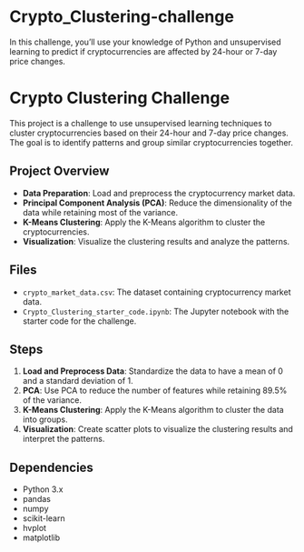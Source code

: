 # Crypto_Clustering-challenge
In this challenge, you’ll use your knowledge of Python and unsupervised learning to predict if cryptocurrencies are affected by 24-hour or 7-day price changes.

# Crypto Clustering Challenge

This project is a challenge to use unsupervised learning techniques to cluster cryptocurrencies based on their 24-hour and 7-day price changes. The goal is to identify patterns and group similar cryptocurrencies together.

## Project Overview

- **Data Preparation**: Load and preprocess the cryptocurrency market data.
- **Principal Component Analysis (PCA)**: Reduce the dimensionality of the data while retaining most of the variance.
- **K-Means Clustering**: Apply the K-Means algorithm to cluster the cryptocurrencies.
- **Visualization**: Visualize the clustering results and analyze the patterns.

## Files

- `crypto_market_data.csv`: The dataset containing cryptocurrency market data.
- `Crypto_Clustering_starter_code.ipynb`: The Jupyter notebook with the starter code for the challenge.

## Steps

1. **Load and Preprocess Data**: Standardize the data to have a mean of 0 and a standard deviation of 1.
2. **PCA**: Use PCA to reduce the number of features while retaining 89.5% of the variance.
3. **K-Means Clustering**: Apply the K-Means algorithm to cluster the data into groups.
4. **Visualization**: Create scatter plots to visualize the clustering results and interpret the patterns.

## Dependencies

- Python 3.x
- pandas
- numpy
- scikit-learn
- hvplot
- matplotlib


